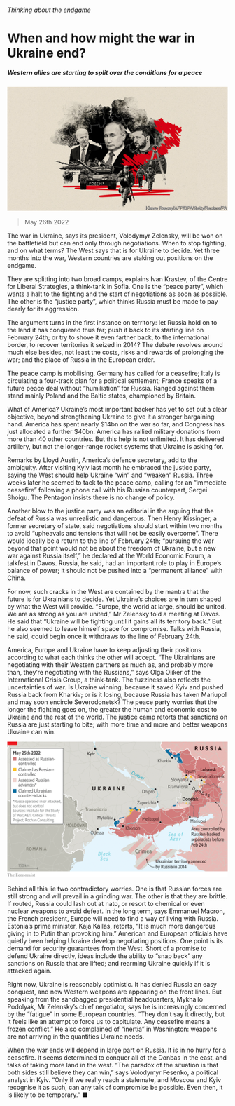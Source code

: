 ###### Thinking about the endgame

# When and how might the war in Ukraine end? 

##### Western allies are starting to split over the conditions for a peace 

![image](images/20220528_EUD001.jpg) 

> May 26th 2022 

The war in Ukraine, says its president, Volodymyr Zelensky, will be won on the battlefield but can end only through negotiations. When to stop fighting, and on what terms? The West says that is for Ukraine to decide. Yet three months into the war, Western countries are staking out positions on the endgame.

They are splitting into two broad camps, explains Ivan Krastev, of the Centre for Liberal Strategies, a think-tank in Sofia. One is the “peace party”, which wants a halt to the fighting and the start of negotiations as soon as possible. The other is the “justice party”, which thinks Russia must be made to pay dearly for its aggression.

The argument turns in the first instance on territory: let Russia hold on to the land it has conquered thus far; push it back to its starting line on February 24th; or try to shove it even farther back, to the international border, to recover territories it seized in 2014? The debate revolves around much else besides, not least the costs, risks and rewards of prolonging the war; and the place of Russia in the European order.

The peace camp is mobilising. Germany has called for a ceasefire; Italy is circulating a four-track plan for a political settlement; France speaks of a future peace deal without “humiliation” for Russia. Ranged against them stand mainly Poland and the Baltic states, championed by Britain. 

What of America? Ukraine’s most important backer has yet to set out a clear objective, beyond strengthening Ukraine to give it a stronger bargaining hand. America has spent nearly $14bn on the war so far, and Congress has just allocated a further $40bn. America has rallied military donations from more than 40 other countries. But this help is not unlimited. It has delivered artillery, but not the longer-range rocket systems that Ukraine is asking for. 

Remarks by Lloyd Austin, America’s defence secretary, add to the ambiguity. After visiting Kyiv last month he embraced the justice party, saying the West should help Ukraine “win” and “weaken” Russia. Three weeks later he seemed to tack to the peace camp, calling for an “immediate ceasefire” following a phone call with his Russian counterpart, Sergei Shoigu. The Pentagon insists there is no change of policy.

Another blow to the justice party was an editorial in the arguing that the defeat of Russia was unrealistic and dangerous. Then Henry Kissinger, a former secretary of state, said negotiations should start within two months to avoid “upheavals and tensions that will not be easily overcome”. There would ideally be a return to the line of February 24th; “pursuing the war beyond that point would not be about the freedom of Ukraine, but a new war against Russia itself,” he declared at the World Economic Forum, a talkfest in Davos. Russia, he said, had an important role to play in Europe’s balance of power; it should not be pushed into a “permanent alliance” with China.

For now, such cracks in the West are contained by the mantra that the future is for Ukrainians to decide. Yet Ukraine’s choices are in turn shaped by what the West will provide. “Europe, the world at large, should be united. We are as strong as you are united,” Mr Zelensky told a meeting at Davos. He said that “Ukraine will be fighting until it gains all its territory back.” But he also seemed to leave himself space for compromise. Talks with Russia, he said, could begin once it withdraws to the line of February 24th.

America, Europe and Ukraine have to keep adjusting their positions according to what each thinks the other will accept. “The Ukrainians are negotiating with their Western partners as much as, and probably more than, they’re negotiating with the Russians,” says Olga Oliker of the International Crisis Group, a think-tank. The fuzziness also reflects the uncertainties of war. Is Ukraine winning, because it saved Kyiv and pushed Russia back from Kharkiv; or is it losing, because Russia has taken Mariupol and may soon encircle Severodonetsk? The peace party worries that the longer the fighting goes on, the greater the human and economic cost to Ukraine and the rest of the world. The justice camp retorts that sanctions on Russia are just starting to bite; with more time and more and better weapons Ukraine can win. 

![image](images/20220528_EUM914.png) 


Behind all this lie two contradictory worries. One is that Russian forces are still strong and will prevail in a grinding war. The other is that they are brittle. If routed, Russia could lash out at nato, or resort to chemical or even nuclear weapons to avoid defeat. In the long term, says Emmanuel Macron, the French president, Europe will need to find a way of living with Russia. Estonia’s prime minister, Kaja Kallas, retorts, “It is much more dangerous giving in to Putin than provoking him.” American and European officials have quietly been helping Ukraine develop negotiating positions. One point is its demand for security guarantees from the West. Short of a promise to defend Ukraine directly, ideas include the ability to “snap back” any sanctions on Russia that are lifted; and rearming Ukraine quickly if it is attacked again.

Right now, Ukraine is reasonably optimistic. It has denied Russia an easy conquest, and new Western weapons are appearing on the front lines. But speaking from the sandbagged presidential headquarters, Mykhailo Podolyak, Mr Zelensky’s chief negotiator, says he is increasingly concerned by the “fatigue” in some European countries. “They don’t say it directly, but it feels like an attempt to force us to capitulate. Any ceasefire means a frozen conflict.” He also complained of “inertia” in Washington: weapons are not arriving in the quantities Ukraine needs.

When the war ends will depend in large part on Russia. It is in no hurry for a ceasefire. It seems determined to conquer all of the Donbas in the east, and talks of taking more land in the west. “The paradox of the situation is that both sides still believe they can win,” says Volodymyr Fesenko, a political analyst in Kyiv. “Only if we really reach a stalemate, and Moscow and Kyiv recognise it as such, can any talk of compromise be possible. Even then, it is likely to be temporary.” ■


